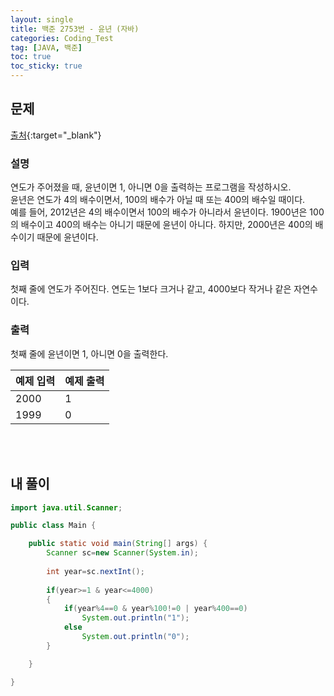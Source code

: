 ```yaml
---
layout: single
title: 백준 2753번 - 윤년 (자바)
categories: Coding_Test
tag: [JAVA, 백준]
toc: true
toc_sticky: true
---
```


## 문제
[출처](https://www.acmicpc.net/problem/2753){:target="_blank"}
### 설명
연도가 주어졌을 때, 윤년이면 1, 아니면 0을 출력하는 프로그램을 작성하시오.
<br/>
윤년은 연도가 4의 배수이면서, 100의 배수가 아닐 때 또는 400의 배수일 때이다.
<br/>
예를 들어, 2012년은 4의 배수이면서 100의 배수가 아니라서 윤년이다. 1900년은 100의 배수이고 400의 배수는 아니기 때문에 윤년이 아니다. 하지만, 2000년은 400의 배수이기 때문에 윤년이다.

### 입력
첫째 줄에 연도가 주어진다. 연도는 1보다 크거나 같고, 4000보다 작거나 같은 자연수이다.

### 출력
첫째 줄에 윤년이면 1, 아니면 0을 출력한다.

예제 입력|예제 출력
---|---
2000|1
1999|0

<br/><br/>

## 내 풀이
```java
import java.util.Scanner;

public class Main {

	public static void main(String[] args) {
		Scanner sc=new Scanner(System.in);
		
		int year=sc.nextInt();
		
		if(year>=1 & year<=4000)
		{
			if(year%4==0 & year%100!=0 | year%400==0)
				System.out.println("1");
			else
				System.out.println("0");
		}

	}

}
```